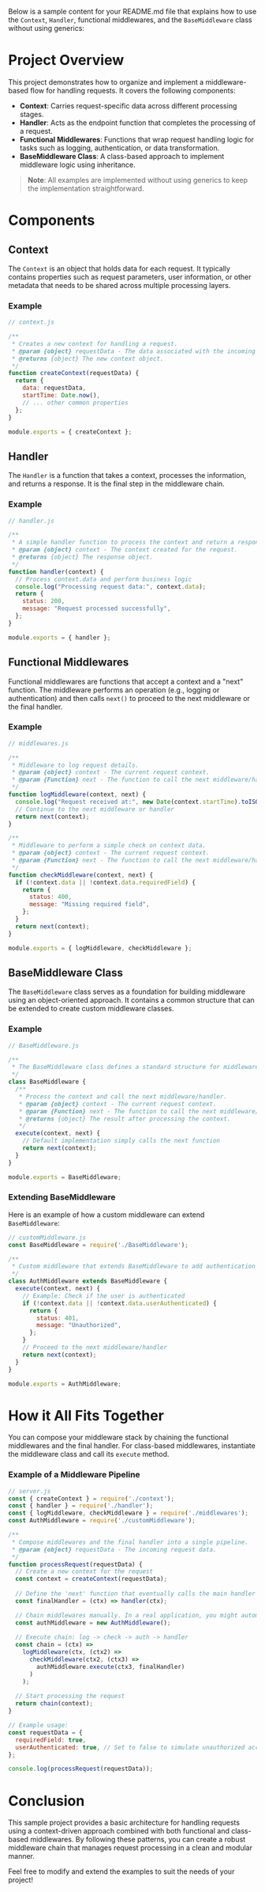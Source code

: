 Below is a sample content for your README.md file that explains how to use the `Context`, `Handler`, functional middlewares, and the `BaseMiddleware` class without using generics:


# Project Overview

This project demonstrates how to organize and implement a middleware-based flow for handling requests. It covers the following components:

- **Context**: Carries request-specific data across different processing stages.
- **Handler**: Acts as the endpoint function that completes the processing of a request.
- **Functional Middlewares**: Functions that wrap request handling logic for tasks such as logging, authentication, or data transformation.
- **BaseMiddleware Class**: A class-based approach to implement middleware logic using inheritance.

> **Note**: All examples are implemented without using generics to keep the implementation straightforward.


# Components

## Context

The `Context` is an object that holds data for each request. It typically contains properties such as request parameters, user information, or other metadata that needs to be shared across multiple processing layers.

### Example

```javascript
// context.js

/**
 * Creates a new context for handling a request.
 * @param {object} requestData - The data associated with the incoming request.
 * @returns {object} The new context object.
 */
function createContext(requestData) {
  return {
    data: requestData,
    startTime: Date.now(),
    // ... other common properties
  };
}

module.exports = { createContext };
```

## Handler

The `Handler` is a function that takes a context, processes the information, and returns a response. It is the final step in the middleware chain.

### Example

```javascript
// handler.js

/**
 * A simple handler function to process the context and return a response.
 * @param {object} context - The context created for the request.
 * @returns {object} The response object.
 */
function handler(context) {
  // Process context.data and perform business logic
  console.log("Processing request data:", context.data);
  return {
    status: 200,
    message: "Request processed successfully",
  };
}

module.exports = { handler };
```

## Functional Middlewares

Functional middlewares are functions that accept a context and a "next" function. The middleware performs an operation (e.g., logging or authentication) and then calls `next()` to proceed to the next middleware or the final handler.

### Example

```javascript
// middlewares.js

/**
 * Middleware to log request details.
 * @param {object} context - The current request context.
 * @param {Function} next - The function to call the next middleware/handler.
 */
function logMiddleware(context, next) {
  console.log("Request received at:", new Date(context.startTime).toISOString());
  // Continue to the next middleware or handler
  return next(context);
}

/**
 * Middleware to perform a simple check on context data.
 * @param {object} context - The current request context.
 * @param {Function} next - The function to call the next middleware/handler.
 */
function checkMiddleware(context, next) {
  if (!context.data || !context.data.requiredField) {
    return {
      status: 400,
      message: "Missing required field",
    };
  }
  return next(context);
}

module.exports = { logMiddleware, checkMiddleware };
```

## BaseMiddleware Class

The `BaseMiddleware` class serves as a foundation for building middleware using an object-oriented approach. It contains a common structure that can be extended to create custom middleware classes.

### Example

```javascript
// BaseMiddleware.js

/**
 * The BaseMiddleware class defines a standard structure for middleware.
 */
class BaseMiddleware {
  /**
   * Process the context and call the next middleware/handler.
   * @param {object} context - The current request context.
   * @param {Function} next - The function to call the next middleware/handler.
   * @returns {object} The result after processing the context.
   */
  execute(context, next) {
    // Default implementation simply calls the next function
    return next(context);
  }
}

module.exports = BaseMiddleware;
```

### Extending BaseMiddleware

Here is an example of how a custom middleware can extend `BaseMiddleware`:

```javascript
// customMiddleware.js
const BaseMiddleware = require('./BaseMiddleware');

/**
 * Custom middleware that extends BaseMiddleware to add authentication logic.
 */
class AuthMiddleware extends BaseMiddleware {
  execute(context, next) {
    // Example: Check if the user is authenticated
    if (!context.data || !context.data.userAuthenticated) {
      return {
        status: 401,
        message: "Unauthorized",
      };
    }
    // Proceed to the next middleware/handler
    return next(context);
  }
}

module.exports = AuthMiddleware;
```


# How it All Fits Together

You can compose your middleware stack by chaining the functional middlewares and the final handler. For class-based middlewares, instantiate the middleware class and call its `execute` method.

### Example of a Middleware Pipeline

```javascript
// server.js
const { createContext } = require('./context');
const { handler } = require('./handler');
const { logMiddleware, checkMiddleware } = require('./middlewares');
const AuthMiddleware = require('./customMiddleware');

/**
 * Compose middlewares and the final handler into a single pipeline.
 * @param {object} requestData - The incoming request data.
 */
function processRequest(requestData) {
  // Create a new context for the request
  const context = createContext(requestData);
  
  // Define the 'next' function that eventually calls the main handler
  const finalHandler = (ctx) => handler(ctx);

  // Chain middlewares manually. In a real application, you might automate this chain.
  const authMiddleware = new AuthMiddleware();
  
  // Execute chain: log -> check -> auth -> handler
  const chain = (ctx) =>
    logMiddleware(ctx, (ctx2) =>
      checkMiddleware(ctx2, (ctx3) =>
        authMiddleware.execute(ctx3, finalHandler)
      )
    );
  
  // Start processing the request
  return chain(context);
}

// Example usage:
const requestData = {
  requiredField: true,
  userAuthenticated: true, // Set to false to simulate unauthorized access
};

console.log(processRequest(requestData));
```


# Conclusion

This sample project provides a basic architecture for handling requests using a context-driven approach combined with both functional and class-based middlewares. By following these patterns, you can create a robust middleware chain that manages request processing in a clean and modular manner.

Feel free to modify and extend the examples to suit the needs of your project!

